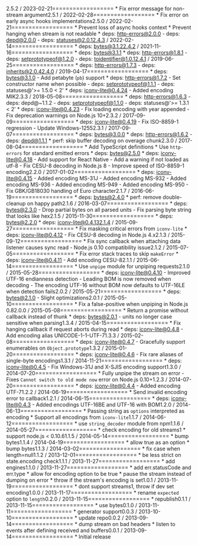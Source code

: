 2.5.2 / 2023-02-21==================  * Fix error message for non-stream argument2.5.1 / 2022-02-28==================  * Fix error on early async hooks implementations2.5.0 / 2022-02-21==================  * Prevent loss of async hooks context  * Prevent hanging when stream is not readable  * deps: http-errors@2.0.0    - deps: depd@2.0.0    - deps: statuses@2.0.12.4.3 / 2022-02-14==================  * deps: bytes@3.1.22.4.2 / 2021-11-16==================  * deps: bytes@3.1.1  * deps: http-errors@1.8.1    - deps: setprototypeof@1.2.0    - deps: toidentifier@1.0.12.4.1 / 2019-06-25==================  * deps: http-errors@1.7.3    - deps: inherits@2.0.42.4.0 / 2019-04-17==================  * deps: bytes@3.1.0    - Add petabyte (`pb`) support  * deps: http-errors@1.7.2    - Set constructor name when possible    - deps: setprototypeof@1.1.1    - deps: statuses@'>= 1.5.0 < 2'  * deps: iconv-lite@0.4.24    - Added encoding MIK2.3.3 / 2018-05-08==================  * deps: http-errors@1.6.3    - deps: depd@~1.1.2    - deps: setprototypeof@1.1.0    - deps: statuses@'>= 1.3.1 < 2'  * deps: iconv-lite@0.4.23    - Fix loading encoding with year appended    - Fix deprecation warnings on Node.js 10+2.3.2 / 2017-09-09==================  * deps: iconv-lite@0.4.19    - Fix ISO-8859-1 regression    - Update Windows-12552.3.1 / 2017-09-07==================  * deps: bytes@3.0.0  * deps: http-errors@1.6.2    - deps: depd@1.1.1  * perf: skip buffer decoding on overage chunk2.3.0 / 2017-08-04==================  * Add TypeScript definitions  * Use `http-errors` for standard emitted errors  * deps: bytes@2.5.0  * deps: iconv-lite@0.4.18    - Add support for React Native    - Add a warning if not loaded as utf-8    - Fix CESU-8 decoding in Node.js 8    - Improve speed of ISO-8859-1 encoding2.2.0 / 2017-01-02==================  * deps: iconv-lite@0.4.15    - Added encoding MS-31J    - Added encoding MS-932    - Added encoding MS-936    - Added encoding MS-949    - Added encoding MS-950    - Fix GBK/GB18030 handling of Euro character2.1.7 / 2016-06-19==================  * deps: bytes@2.4.0  * perf: remove double-cleanup on happy path2.1.6 / 2016-03-07==================  * deps: bytes@2.3.0    - Drop partial bytes on all parsed units    - Fix parsing byte string that looks like hex2.1.5 / 2015-11-30==================  * deps: bytes@2.2.0  * deps: iconv-lite@0.4.132.1.4 / 2015-09-27==================  * Fix masking critical errors from `iconv-lite`  * deps: iconv-lite@0.4.12    - Fix CESU-8 decoding in Node.js 4.x2.1.3 / 2015-09-12==================  * Fix sync callback when attaching data listener causes sync read    - Node.js 0.10 compatibility issue2.1.2 / 2015-07-05==================  * Fix error stack traces to skip `makeError`  * deps: iconv-lite@0.4.11    - Add encoding CESU-82.1.1 / 2015-06-14==================  * Use `unpipe` module for unpiping requests2.1.0 / 2015-05-28==================  * deps: iconv-lite@0.4.10    - Improved UTF-16 endianness detection    - Leading BOM is now removed when decoding    - The encoding UTF-16 without BOM now defaults to UTF-16LE when detection fails2.0.2 / 2015-05-21==================  * deps: bytes@2.1.0    - Slight optimizations2.0.1 / 2015-05-10==================  * Fix a false-positive when unpiping in Node.js 0.82.0.0 / 2015-05-08==================  * Return a promise without callback instead of thunk  * deps: bytes@2.0.1    - units no longer case sensitive when parsing1.3.4 / 2015-04-15==================  * Fix hanging callback if request aborts during read  * deps: iconv-lite@0.4.8    - Add encoding alias UNICODE-1-1-UTF-71.3.3 / 2015-02-08==================  * deps: iconv-lite@0.4.7    - Gracefully support enumerables on `Object.prototype`1.3.2 / 2015-01-20==================  * deps: iconv-lite@0.4.6    - Fix rare aliases of single-byte encodings1.3.1 / 2014-11-21==================  * deps: iconv-lite@0.4.5    - Fix Windows-31J and X-SJIS encoding support1.3.0 / 2014-07-20==================  * Fully unpipe the stream on error    - Fixes `Cannot switch to old mode now` error on Node.js 0.10+1.2.3 / 2014-07-20==================  * deps: iconv-lite@0.4.4    - Added encoding UTF-71.2.2 / 2014-06-19==================  * Send invalid encoding error to callback1.2.1 / 2014-06-15==================  * deps: iconv-lite@0.4.3    - Added encodings UTF-16BE and UTF-16 with BOM1.2.0 / 2014-06-13==================  * Passing string as `options` interpreted as encoding  * Support all encodings from `iconv-lite`1.1.7 / 2014-06-12==================  * use `string_decoder` module from npm1.1.6 / 2014-05-27==================  * check encoding for old streams1  * support node.js < 0.10.61.1.5 / 2014-05-14==================  * bump bytes1.1.4 / 2014-04-19==================  * allow true as an option  * bump bytes1.1.3 / 2014-03-02==================  * fix case when length=null1.1.2 / 2013-12-01==================  * be less strict on state.encoding check1.1.1 / 2013-11-27==================  * add engines1.1.0 / 2013-11-27==================  * add err.statusCode and err.type  * allow for encoding option to be true  * pause the stream instead of dumping on error  * throw if the stream's encoding is set1.0.1 / 2013-11-19==================  * dont support streams1, throw if dev set encoding1.0.0 / 2013-11-17==================  * rename `expected` option to `length`0.2.0 / 2013-11-15==================  * republish0.1.1 / 2013-11-15==================  * use bytes0.1.0 / 2013-11-11==================  * generator support0.0.3 / 2013-10-10==================  * update repo0.0.2 / 2013-09-14==================  * dump stream on bad headers  * listen to events after defining received and buffers0.0.1 / 2013-09-14==================  * Initial release